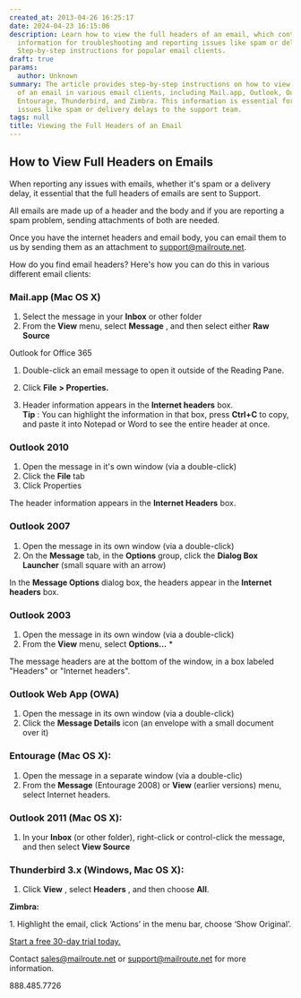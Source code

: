 ```yaml
---
created_at: 2013-04-26 16:25:17
date: 2024-04-23 16:15:06
description: Learn how to view the full headers of an email, which contain crucial
  information for troubleshooting and reporting issues like spam or delivery delays.
  Step-by-step instructions for popular email clients.
draft: true
params:
  author: Unknown
summary: The article provides step-by-step instructions on how to view the full headers
  of an email in various email clients, including Mail.app, Outlook, Outlook Web App,
  Entourage, Thunderbird, and Zimbra. This information is essential for reporting
  issues like spam or delivery delays to the support team.
tags: null
title: Viewing the Full Headers of an Email
---
```



## How to View Full Headers on Emails

When reporting any issues with emails, whether it's spam or a delivery delay,
it essential that the full headers of emails are sent to Support.

All emails are made up of a header and the body and if you are reporting a
spam problem, sending attachments of both are needed.

Once you have the internet headers and email body, you can email them to us by
sending them as an attachment to
[support@mailroute.net](mailto:support@mailroute.net).

How do you find email headers? Here's how you can do this in various different
email clients:

###

### Mail.app (Mac OS X)

  1. Select the message in your **Inbox** or other folder
  2. From the **View** menu, select **Message** , and then select either **Raw Source**

Outlook for Office 365

  1. Double-click an email message to open it outside of the Reading Pane.

  2. Click **File** **> Properties.**

  3. Header information appears in the **Internet headers** box.  
 **Tip** : You can highlight the information in that box, press **Ctrl+C** to
copy, and paste it into Notepad or Word to see the entire header at once.

### Outlook 2010

  1. Open the message in it's own window (via a double-click)
  2. Click the **File** tab
  3. Click Properties

The header information appears in the **Internet Headers** box.

### Outlook 2007

  1. Open the message in its own window (via a double-click)
  2. On the **Message** tab, in the **Options** group, click the **Dialog Box Launcher** (small square with an arrow)

In the **Message Options** dialog box, the headers appear in the **Internet
headers** box.

### Outlook 2003

  1. Open the message in its own window (via a double-click)
  2. From the **View** menu, select **Options...** *

The message headers are at the bottom of the window, in a box labeled
"Headers" or "Internet headers".

### Outlook Web App (OWA)

  1. Open the message in its own window (via a double-click)
  2. Click the **Message Details** icon (an envelope with a small document over it)

### Entourage (Mac OS X):

  1. Open the message in a separate window (via a double-clic)
  2. From the **Message** (Entourage 2008) or **View** (earlier versions) menu, select Internet headers.

### Outlook 2011 (Mac OS X):

  1. In your **Inbox** (or other folder), right-click or control-click the message, and then select **View Source**

### Thunderbird 3.x (Windows, Mac OS X):

  1. Click **View** , select **Headers** , and then choose **All**.

**Zimbra:**

1\. Highlight the email, click ‘Actions’ in the menu bar, choose ‘Show
Original’.

[Start a free 30-day trial today.](http://mailroute.net/signup.html)

Contact [sales@mailroute.net](mailto:sales@mailroute.net) or
[support@mailroute.net](mailto:support@mailroute.net) for more information.

888.485.7726

